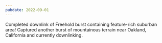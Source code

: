 ```yaml
---
pubdate: 2022-09-01
---
```


Completed downlink of Freehold burst containing feature-rich suburban area!  Captured another burst of mountainous terrain near Oakland, California and currently downlinking.
